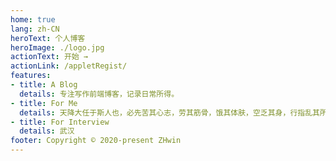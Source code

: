 ```yaml
---
home: true
lang: zh-CN
heroText: 个人博客
heroImage: ./logo.jpg
actionText: 开始 →
actionLink: /appletRegist/
features:
- title: A Blog
  details: 专注写作前端博客，记录日常所得。
- title: For Me
  details: 天降大任于斯人也，必先苦其心志，劳其筋骨，饿其体肤，空乏其身，行指乱其所为，所以动心忍性，曾益其所不能。
- title: For Interview
  details: 武汉
footer: Copyright © 2020-present ZHwin
---
```

